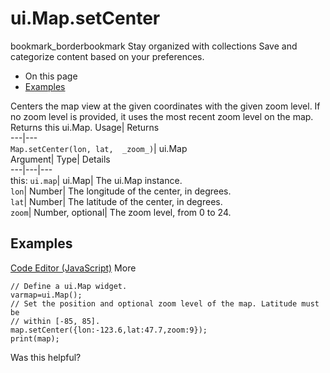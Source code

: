  
#  ui.Map.setCenter 
bookmark_borderbookmark Stay organized with collections  Save and categorize content based on your preferences.
  * On this page
  * [Examples](https://developers.google.com/earth-engine/apidocs/ui-map-setcenter#examples)


Centers the map view at the given coordinates with the given zoom level. If no zoom level is provided, it uses the most recent zoom level on the map. 
Returns this ui.Map.
Usage| Returns  
---|---  
`Map.setCenter(lon, lat,  _zoom_)`| ui.Map  
Argument| Type| Details  
---|---|---  
this: `ui.map`| ui.Map| The ui.Map instance.  
`lon`| Number| The longitude of the center, in degrees.  
`lat`| Number| The latitude of the center, in degrees.  
`zoom`| Number, optional| The zoom level, from 0 to 24.  
## Examples
[Code Editor (JavaScript)](https://developers.google.com/earth-engine/apidocs/ui-map-setcenter#code-editor-javascript-sample) More
```
// Define a ui.Map widget.
varmap=ui.Map();
// Set the position and optional zoom level of the map. Latitude must be
// within [-85, 85].
map.setCenter({lon:-123.6,lat:47.7,zoom:9});
print(map);
```

Was this helpful?
